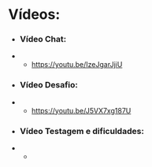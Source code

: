 # Vídeos:

- ### Vídeo Chat: 
- - https://youtu.be/IzeJgarJjiU

- ### Vídeo Desafio:
- - https://youtu.be/J5VX7xg187U

- ### Vídeo Testagem e dificuldades:
- - 
